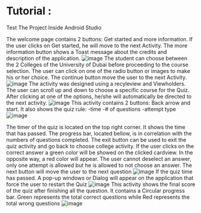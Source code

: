 # Tutorial : 

Test The Project Inside Android Studio 

The welcome page contains 2 buttons: Get started and more information.
If the user clicks on Get started, he will move to the next Activity.
The more information button shows a Toast message about the credits and description of the application.
![image](/Images/Picture%201.png)
The student can choose between the 2 Colleges of the University of Dubai before proceeding to the course selection.
The user can click on one of the radio button or images to make his or her choice.
The continue button move the user to the next Activity. 
![image](/Images/Picture%202.png)
The activity was designed using a recyleview and Viewholders.
The user can scroll up and down to choose a specific course for the Quiz.
After clicking at one of the options, he/she will automatically be directed to the next activity.
![image](/Images/Picture%203.png)
This activity contains 2 buttons: Back arrow and start.
 It also shows the quiz rule:
-time
-# of questions
-attempt type 
![image](/Images/Picture%204.png)

The timer of the quiz is located on the top right corner.
It shows the time that has passed.
The progress bar, located bellow, is in correlation with the numbers of questions completed.
The exit button can be used to exit the quiz activity and go back to choose college activity.
If the user clicks on the correct answer a green color will be showed on the clicked cardview. In the opposite way, a red color will appear.
The user cannot deselect an answer, only one attempt
 is allowed but he is allowed to not choose an answer.
The next button will move the user to the next question
![image](/Images/Picture%205.png)
If the quiz time has passed. A pop-up windows or Dialog will appear on the application that force the user to restart the Quiz
![image](/Images/Picture%206.png)
This activity shows the final score of the quiz after finishing all the question.
It contains a Circular progress bar. 
Green represents the total correct questions while Red represents the total wrong questions
![image](/Images/Picture%207.png)
